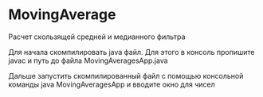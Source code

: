 # MovingAverage
Расчет скользящей средней и медианного фильтра

Для начала скомпилировать java файл. Для этого в консоль пропишите javac и путь до файла MovingAveragesApp.java

Дальше запустить скомпилированный файл с помощью консольной команды java MovingAveragesApp и вводите окно для чисел
